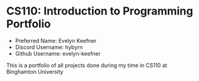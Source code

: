 # CS110: Introduction to Programming Portfolio

- Preferred Name: Evelyn Keefner
- Discord Username: hybyrn
- Github Username: evelyn-keefner

This is a portfolio of all projects done during my time in CS110 at Binghamton University
